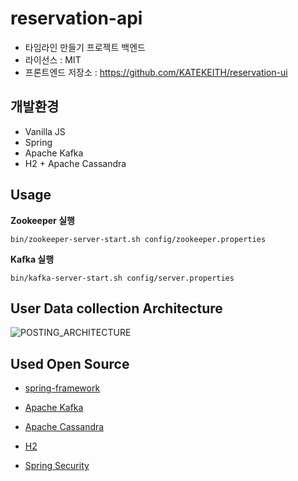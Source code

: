 # reservation-api

- 타임라인 만들기 프로젝트 백엔드
- 라이선스 : MIT
- 프론트엔드 저장소 : <https://github.com/KATEKEITH/reservation-ui>

## 개발환경

- Vanilla JS
- Spring
- Apache Kafka
- H2 + Apache Cassandra

## Usage

**Zookeeper 실행**

```
bin/zookeeper-server-start.sh config/zookeeper.properties
```

**Kafka 실행**

```
bin/kafka-server-start.sh config/server.properties
```


## User Data collection Architecture

![POSTING_ARCHITECTURE](https://i.imgur.com/AjF1IOa.png)

## Used Open Source

- [spring-framework](https://github.com/spring-projects/spring-framework)
- [Apache Kafka](https://kafka.apache.org/)

- [Apache Cassandra](http://cassandra.apache.org/)
- [H2](http://www.h2database.com/html/license.html)

- [Spring Security](https://spring.io/projects/spring-security)
